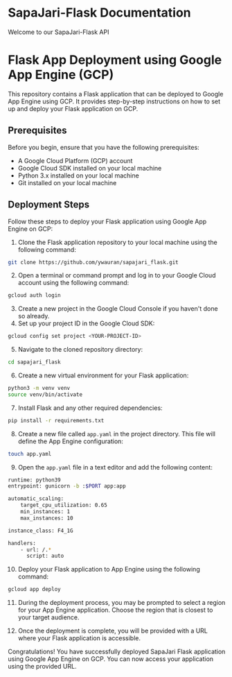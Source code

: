 # SapaJari-Flask Documentation
Welcome to our SapaJari-Flask API

# Flask App Deployment using Google App Engine (GCP)

This repository contains a Flask application that can be deployed to Google App Engine using GCP. It provides step-by-step instructions on how to set up and deploy your Flask application on GCP.

## Prerequisites

Before you begin, ensure that you have the following prerequisites:

- A Google Cloud Platform (GCP) account
- Google Cloud SDK installed on your local machine
- Python 3.x installed on your local machine
- Git installed on your local machine

## Deployment Steps

Follow these steps to deploy your Flask application using Google App Engine on GCP:

1. Clone the Flask application repository to your local machine using the following command:
```bash
git clone https://github.com/ywauran/sapajari_flask.git
```

2. Open a terminal or command prompt and log in to your Google Cloud account using the following command:
```bash
gcloud auth login
```

3. Create a new project in the Google Cloud Console if you haven't done so already.
4. Set up your project ID in the Google Cloud SDK:
```bash
gcloud config set project <YOUR-PROJECT-ID>
```

5. Navigate to the cloned repository directory:
```bash
cd sapajari_flask
```

6. Create a new virtual environment for your Flask application:
```bash
python3 -m venv venv
source venv/bin/activate
```

7. Install Flask and any other required dependencies:
```bash
pip install -r requirements.txt
```

8. Create a new file called `app.yaml` in the project directory. This file will define the App Engine configuration:
```bash
touch app.yaml
```

9. Open the `app.yaml` file in a text editor and add the following content:
```bash
runtime: python39
entrypoint: gunicorn -b :$PORT app:app

automatic_scaling:
    target_cpu_utilization: 0.65
    min_instances: 1
    max_instances: 10

instance_class: F4_1G

handlers:
    - url: /.*
      script: auto

```

10. Deploy your Flask application to App Engine using the following command:
 ```bash
 gcloud app deploy
 ```

11. During the deployment process, you may be prompted to select a region for your App Engine application. Choose the region that is closest to your target audience.

12. Once the deployment is complete, you will be provided with a URL where your Flask application is accessible.

Congratulations! You have successfully deployed SapaJari Flask application using Google App Engine on GCP. You can now access your application using the provided URL.
